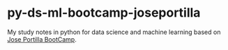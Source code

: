 # py-ds-ml-bootcamp-joseportilla


My study notes in python for data science and machine learning based on [Jose Portilla BootCamp](https://www.udemy.com/python-for-data-science-and-machine-learning-bootcamp/).

